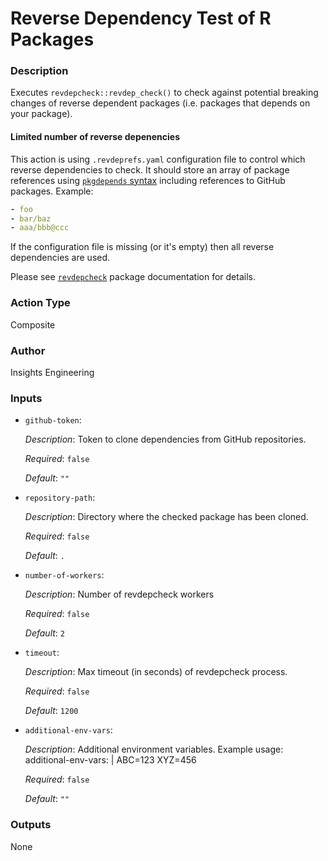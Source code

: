 # Reverse Dependency Test of R Packages

### Description
Executes `revdepcheck::revdep_check()` to check against potential breaking changes of reverse dependent packages (i.e. packages that depends on your package).

#### Limited number of reverse depenencies
This action is using `.revdeprefs.yaml` configuration file to control which reverse dependencies to check. It should store an array of package references using [`pkgdepends` syntax](https://r-lib.github.io/pkgdepends/reference/pkg_refs.html) including references to GitHub packages. Example:
```yaml
- foo
- bar/baz
- aaa/bbb@ccc
```
If the configuration file is missing (or it's empty) then all reverse dependencies are used.

Please see [`revdepcheck`](https://revdepcheck.r-lib.org/) package documentation for details.

<!-- BEGIN_ACTION_DOC -->

### Action Type
Composite

### Author
Insights Engineering

### Inputs
* `github-token`:

  _Description_: Token to clone dependencies from GitHub repositories.

  _Required_: `false`

  _Default_: `""`

* `repository-path`:

  _Description_: Directory where the checked package has been cloned.

  _Required_: `false`

  _Default_: `.`

* `number-of-workers`:

  _Description_: Number of revdepcheck workers

  _Required_: `false`

  _Default_: `2`

* `timeout`:

  _Description_: Max timeout (in seconds) of revdepcheck process.

  _Required_: `false`

  _Default_: `1200`

* `additional-env-vars`:

  _Description_: Additional environment variables.
Example usage:
  additional-env-vars: |
    ABC=123
    XYZ=456


  _Required_: `false`

  _Default_: `""`

### Outputs
None
<!-- END_ACTION_DOC -->
